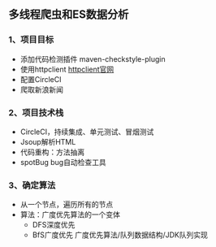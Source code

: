 ## 多线程爬虫和ES数据分析

### 1、项目目标

- 添加代码检测插件 maven-checkstyle-plugin
- 使用httpclient [httpclient官网](http://hc.apache.org/httpcomponents-client-ga/quickstart.html)
- 配置CircleCI
- 爬取新浪新闻


### 2、项目技术栈
- CircleCI，持续集成、单元测试、冒烟测试
- Jsoup解析HTML
- 代码重构：方法抽离
- spotBug bug自动检查工具

### 3、确定算法

- 从一个节点，遍历所有的节点
- 算法：广度优先算法的一个变体
    - DFS深度优先
    - BfS广度优先 广度优先算法/队列数据结构/JDK队列实现
    
    



